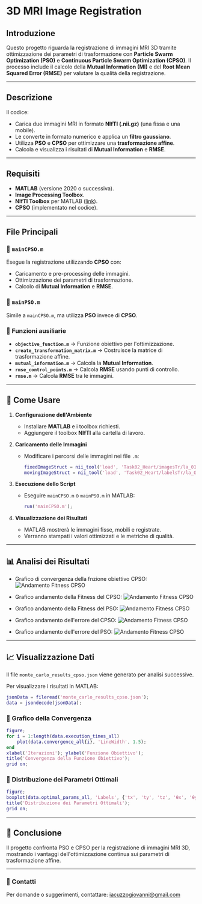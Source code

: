 # 3D MRI Image Registration

## Introduzione

Questo progetto riguarda la registrazione di immagini MRI 3D tramite ottimizzazione dei parametri di trasformazione con **Particle Swarm Optimization (PSO)** e **Continuous Particle Swarm Optimization (CPSO)**. Il processo include il calcolo della **Mutual Information (MI)** e del **Root Mean Squared Error (RMSE)** per valutare la qualità della registrazione.

---

## Descrizione

Il codice:
- Carica due immagini MRI in formato **NIfTI (.nii.gz)** (una fissa e una mobile).
- Le converte in formato numerico e applica un **filtro gaussiano**.
- Utilizza **PSO** e **CPSO** per ottimizzare una **trasformazione affine**.
- Calcola e visualizza i risultati di **Mutual Information** e **RMSE**.

---

## Requisiti

- **MATLAB** (versione 2020 o successiva).
- **Image Processing Toolbox**.
- **NIfTI Toolbox** per MATLAB ([link](https://www.mathworks.com/matlabcentral/fileexchange/2887-nifti-toolbox)).
- **CPSO** (implementato nel codice).

---

## File Principali

### 📌 `mainCPSO.m`
Esegue la registrazione utilizzando **CPSO** con:
- Caricamento e pre-processing delle immagini.
- Ottimizzazione dei parametri di trasformazione.
- Calcolo di **Mutual Information** e **RMSE**.

### 📌 `mainPSO.m`
Simile a `mainCPSO.m`, ma utilizza **PSO** invece di **CPSO**.

### 📌 Funzioni ausiliarie
- **`objective_function.m`** → Funzione obiettivo per l'ottimizzazione.
- **`create_transformation_matrix.m`** → Costruisce la matrice di trasformazione affine.
- **`mutual_information.m`** → Calcola la **Mutual Information**.
- **`rmse_control_points.m`** → Calcola **RMSE** usando punti di controllo.
- **`rmse.m`** → Calcola **RMSE** tra le immagini.

---

## 🚀 Come Usare

1. **Configurazione dell'Ambiente**
   - Installare **MATLAB** e i toolbox richiesti.
   - Aggiungere il toolbox **NIfTI** alla cartella di lavoro.

2. **Caricamento delle Immagini**
   - Modificare i percorsi delle immagini nei file `.m`:
     ```matlab
     fixedImageStruct = nii_tool('load', 'Task02_Heart/imagesTr/la_019.nii.gz');
     movingImageStruct = nii_tool('load', 'Task02_Heart/labelsTr/la_019.nii.gz');
     ```

3. **Esecuzione dello Script**
   - Eseguire `mainCPSO.m` o `mainPSO.m` in MATLAB:
     ```matlab
     run('mainCPSO.m');
     ```

4. **Visualizzazione dei Risultati**
   - MATLAB mostrerà le immagini fisse, mobili e registrate.
   - Verranno stampati i valori ottimizzati e le metriche di qualità.

---

## 📊 Analisi dei Risultati

   - Grafico di convergenza della fnzione obiettivo CPSO:
![Andamento Fitness CPSO](Risultati/convergenza_funzione_obiettivo_cpso.png)

   - Grafico andamento della Fitness del CPSO:
![Andamento Fitness CPSO](Risultati/andamento_fitness_cpso.png)
   - Grafico andamento della Fitness del PSO:
![Andamento Fitness CPSO](Risultati/andamento_fitness_pso.png)
   - Grafico andamento dell'errore del CPSO:
![Andamento Fitness CPSO](Risultati/evoluzione_rmse_cpso.png)
   - Grafico andamento dell'errore del PSO:
![Andamento Fitness CPSO](Risultati/evoluzione_rmse_pso.png)

---

## 📈 Visualizzazione Dati

Il file `monte_carlo_results_cpso.json` viene generato per analisi successive.

Per visualizzare i risultati in MATLAB:
```matlab
jsonData = fileread('monte_carlo_results_cpso.json');
data = jsondecode(jsonData);
```

### 🔹 **Grafico della Convergenza**
```matlab
figure;
for i = 1:length(data.execution_times_all)
    plot(data.convergence_all{i}, 'LineWidth', 1.5);
end
xlabel('Iterazioni'); ylabel('Funzione Obiettivo');
title('Convergenza della Funzione Obiettivo');
grid on;
```

### 🔹 **Distribuzione dei Parametri Ottimali**
```matlab
figure;
boxplot(data.optimal_params_all, 'Labels', {'tx', 'ty', 'tz', 'θx', 'θy', 'θz', 'scale'});
title('Distribuzione dei Parametri Ottimali');
grid on;
```

---

## 📌 Conclusione

Il progetto confronta PSO e CPSO per la registrazione di immagini MRI 3D, mostrando i vantaggi dell'ottimizzazione continua sui parametri di trasformazione affine. 

---

### 📩 Contatti
Per domande o suggerimenti, contattare: [iacuzzogiovanni@gmail.com](mailto:iacuzzogiovanni@gmail.com)

